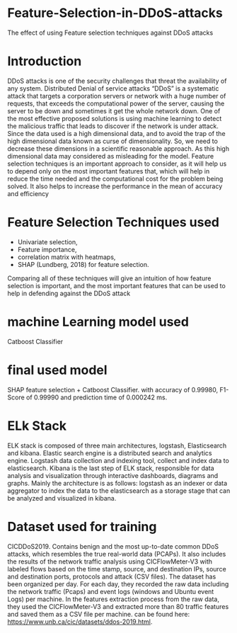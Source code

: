 # Feature-Selection-in-DDoS-attacks
The effect of using Feature selection techniques against DDoS attacks

# Introduction
DDoS attacks is one of the security challenges that threat the availability of any system. Distributed Denial of service attacks “DDoS” is a systematic attack that targets a corporation servers or network with a huge number of requests, that exceeds the computational power of the server, causing the server to be down and sometimes it get the whole network down. One of the most effective proposed solutions is using machine learning to detect the malicious traffic that leads to discover if the network is under attack.
 Since the data used is a high dimensional data, and to avoid the trap of the high dimensional data known as curse of dimensionality. So, we need to decrease these dimensions in a scientific reasonable approach. As this high dimensional data may considered as misleading for the model. Feature selection techniques is an important approach to consider, as it will help us to depend only on the most important features that, which will help in reduce the time needed and the computational cost for the problem being solved. It also helps to increase the performance in the mean of accuracy and efficiency
 
 # Feature Selection Techniques used
- Univariate selection, 
- Feature importance, 
- correlation matrix with heatmaps,
- SHAP (Lundberg, 2018) for feature selection.

Comparing all of these techniques will give an intuition of how feature selection is important, and the most important features that can be used to help in defending against the DDoS attack

# machine Learning model used
Catboost Classifier

# final used model
SHAP feature selection + Catboost Classifier. with accuracy of 0.99980, F1-Score of 0.99990 and prediction time of 0.000242 ms.

# ELk Stack
ELK stack is composed of three main architectures, logstash, Elasticsearch and kibana. 
Elastic search engine is a distributed search and analytics engine. Logstash data collection and indexing tool, collect and index data to elasticsearch. Kibana is the last step of ELK stack, responsible for data analysis and visualization through interactive dashboards, diagrams and graphs. Mainly the architecture is as follows: logstash as an indexer or data aggregator to index the data to the elasticsearch as a storage stage that can be analyzed and visualized in kibana.

# Dataset used for training
CICDDoS2019. Contains benign and the most up-to-date common DDoS attacks, which resembles the true real-world data (PCAPs). It also includes the results of the network traffic analysis using CICFlowMeter-V3 with labeled flows based on the time stamp, source, and destination IPs, source and destination ports, protocols and attack (CSV files). The dataset has been organized per day. For each day, they recorded the raw data including the network traffic (Pcaps) and event logs (windows and Ubuntu event Logs) per machine. In the features extraction process from the raw data, they used the CICFlowMeter-V3 and extracted more than 80 traffic features and saved them as a CSV file per machine. can be found here: https://www.unb.ca/cic/datasets/ddos-2019.html.


